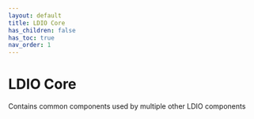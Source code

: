 ```yaml
---
layout: default
title: LDIO Core
has_children: false
has_toc: true
nav_order: 1
---
```


# LDIO Core

Contains common components used by multiple other LDIO components
